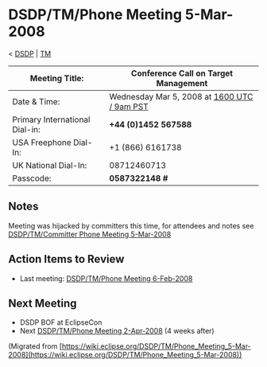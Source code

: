 

DSDP/TM/Phone Meeting 5-Mar-2008
================================

< [DSDP](https://wiki.eclipse.org/DSDP "DSDP")‎ | [TM](./TM "DSDP/TM")

| Meeting Title: | **Conference Call on Target Management** |
| --- | --- |
| Date & Time: | Wednesday Mar 5, 2008 at [1600 UTC / 9am PST](http://www.timeanddate.com/worldclock/fixedtime.html?month=3&day=5&year=2008&hour=16&min=00&sec=0&p1=0) |
| Primary International Dial-in: | **+44 (0)1452 567588** |
| USA Freephone Dial-In: | +1 (866) 6161738 |
| UK National Dial-In: | 08712460713 |
| Passcode: | **0587322148 #** |

Notes
-----

Meeting was hijacked by committers this time, for attendees and notes see [DSDP/TM/Committer Phone Meeting 5-Mar-2008](./Committer_Phone_Meeting_5-Mar-2008 "DSDP/TM/Committer Phone Meeting 5-Mar-2008")

Action Items to Review
----------------------

*   Last meeting: [DSDP/TM/Phone Meeting 6-Feb-2008](./Phone_Meeting_6-Feb-2008 "DSDP/TM/Phone Meeting 6-Feb-2008")

Next Meeting
------------

*   DSDP BOF at EclipseCon
*   Next [DSDP/TM/Phone Meeting 2-Apr-2008](./Phone_Meeting_2-Apr-2008 "DSDP/TM/Phone Meeting 2-Apr-2008") (4 weeks after)


(Migrated from [https://wiki.eclipse.org/DSDP/TM/Phone_Meeting_5-Mar-2008](https://wiki.eclipse.org/DSDP/TM/Phone_Meeting_5-Mar-2008))